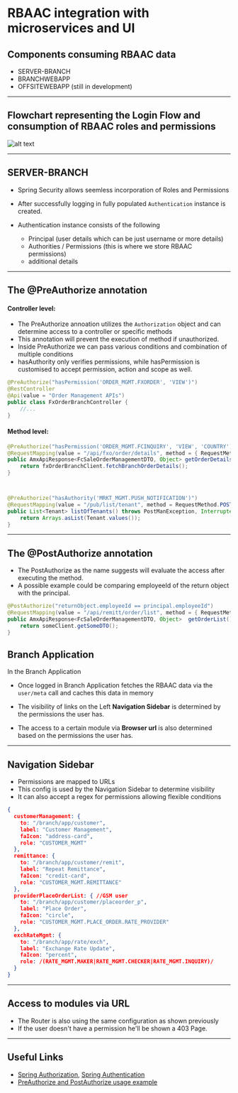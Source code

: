 # RBAAC integration with microservices and UI

## Components consuming RBAAC data

- SERVER\-BRANCH​
- BRANCHWEBAPP​
- OFFSITEWEBAPP (still in development)

------------------------------------------------------

## Flowchart representing the Login Flow and consumption of RBAAC roles and permissions

![alt text](https://drive.google.com/uc?export=view&id=1XscwWOsST9sN7GDseezlGq3KWe-mEX_t)

------------------------------------------------------

## SERVER-BRANCH

- Spring Security allows seemless incorporation of Roles and Permissions

- After successfully logging in fully populated `Authentication` instance is created.

- Authentication instance consists of the following
    - Principal (user details which can be just username or more details)
    - Authorities / Permissions (this is where we store RBAAC permissions)
    - additional details

------------------------------------------------------

## The @PreAuthorize annotation

#### Controller level:

- The PreAuthorize annoation utilizes the `Authorization` object and can determine access to a controller or specific methods
- This annotation will prevent the execution of method if unauthorized.
- Inside PreAuthorize we can pass various conditions and combination of multiple conditions
- hasAuthority only verifies permissions, while hasPermission is customised to accept permission, action and scope as well.

```java
@PreAuthorize("hasPermission('ORDER_MGMT.FXORDER', 'VIEW')")
@RestController
@Api(value = "Order Management APIs")
public class FxOrderBranchController {
    //...
}
```

#### Method level:
```java
@PreAuthorize("hasPermission('ORDER_MGMT.FCINQUIRY', 'VIEW', 'COUNTRY') or hasPermission('ORDER_MGMT.FXORDER', 'VIEW')")
@RequestMapping(value = "/api/fxo/order/details", method = { RequestMethod.POST })
public AmxApiResponse<FcSaleOrderManagementDTO, Object> getOrderDetails() {
    return fxOrderBranchClient.fetchBranchOrderDetails();
}



@PreAuthorize("hasAuthority('MRKT_MGMT.PUSH_NOTIFICATION')")
@RequestMapping(value = "/pub/list/tenant", method = RequestMethod.POST)
public List<Tenant> listOfTenants() throws PostManException, InterruptedException, ExecutionException {
    return Arrays.asList(Tenant.values());
}

```

------------------------------------------------------

## The @PostAuthorize annotation

- The PostAuthorize as the name suggests will evaluate the access after executing the method.
- A possible example could be comparing employeeId of the return object with the principal.

```java
@PostAuthorize("returnObject.employeeId == principal.employeeId")
@RequestMapping(value = "/api/remitt/order/list", method = { RequestMethod.GET })
public AmxApiResponse<FcSaleOrderManagementDTO, Object>  getOrderList() {
    return someClient.getSomeDTO();
}
```


## Branch Application

In the Branch Application

- Once logged in Branch Application fetches the RBAAC data via the `user/meta` call and caches this data in memory 

- The visibility of links on the Left __Navigation Sidebar__ is determined by the permissions the user has.

- The access to a certain module via __Browser url__ is also determined based on the permissions the user has.


------------------------------------------------------


## Navigation Sidebar

- Permissions are mapped to URLs
- This config is used by the Navigation Sidebar to determine visibility
- It can also accept a regex for permissions allowing flexible conditions

```json
{
  customerManagement: {
    to: "/branch/app/customer",
    label: "Customer Management",
    faIcon: "address-card",
    role: "CUSTOMER_MGMT"
  },
  remittance: {
    to: "/branch/app/customer/remit",
    label: "Repeat Remittance",
    faIcon: "credit-card",
    role: "CUSTOMER_MGMT.REMITTANCE"
  },
  providerPlaceOrderList: { //GSM user
    to: "/branch/app/customer/placeorder_p",
    label: "Place Order",
    faIcon: "circle",
    role: "CUSTOMER_MGMT.PLACE_ORDER.RATE_PROVIDER"
  },
  exchRateMgmt: {
    to: "/branch/app/rate/exch",
    label: "Exchange Rate Update",
    faIcon: "percent",
    role: /(RATE_MGMT.MAKER|RATE_MGMT.CHECKER|RATE_MGMT.INQUIRY)/
  }
}
```


------------------------------------------------------


## Access to modules via URL

- The Router is also using the same configuration as shown previously
- If the user doesn't have a permission he'll be shown a 403 Page.


------------------------------------------------------


## Useful Links

- [Spring Authorization](https://docs.spring.io/spring-security/site/docs/current/reference/html/authorization.html),  [Spring Authentication](https://docs.spring.io/spring-security/site/docs/current/reference/html/overall-architecture.html#secure-objects)
- [PreAuthorize and PostAuthorize usage example](https://www.programcreek.com/java-api-examples/index.php?api=org.springframework.security.access.prepost.PostAuthorize)


